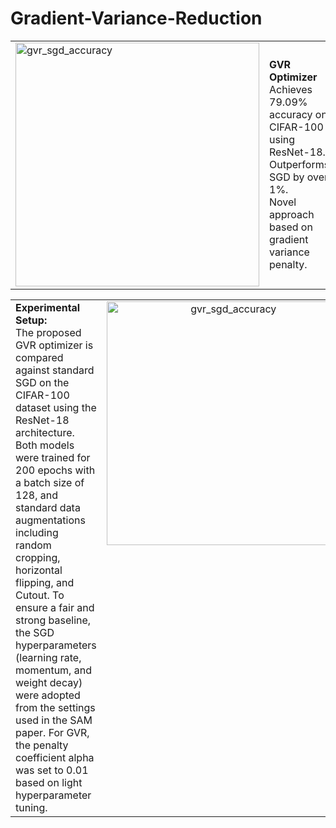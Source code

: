 # Gradient-Variance-Reduction

<table>
  <tr>
    <td>
<img width="390" height="390" alt="gvr_sgd_accuracy" src="https://github.com/user-attachments/assets/519d8c56-54ca-408d-a8a9-91f20cb13bd1" /></td>
    <td>
      <p><strong>GVR Optimizer</strong><br/>
      Achieves 79.09% accuracy on CIFAR-100 using ResNet-18. 
      Outperforms SGD by over 1%. <br/>
      Novel approach based on gradient variance penalty.</p>
    </td>
  </tr>
</table>


<table>
  <tr>
    <td>
      <strong>Experimental Setup:</strong><br>
      The proposed GVR optimizer is compared against standard SGD on the CIFAR-100 dataset using the ResNet-18 architecture. Both models were trained for 200 epochs with a batch size of 128, and standard data augmentations including random cropping, horizontal flipping, and Cutout. To ensure a fair and strong baseline, the SGD hyperparameters (learning rate, momentum, and weight decay) were adopted from the settings used in the SAM paper. For GVR, the penalty coefficient alpha was set to 0.01 based on light hyperparameter tuning.
    </td>
    <td style="text-align: center; vertical-align: top;">
      <img width="390" height="390" alt="gvr_sgd_accuracy" src="https://github.com/user-attachments/assets/519d8c56-54ca-408d-a8a9-91f20cb13bd1" />
    </td>
  </tr>
</table>
